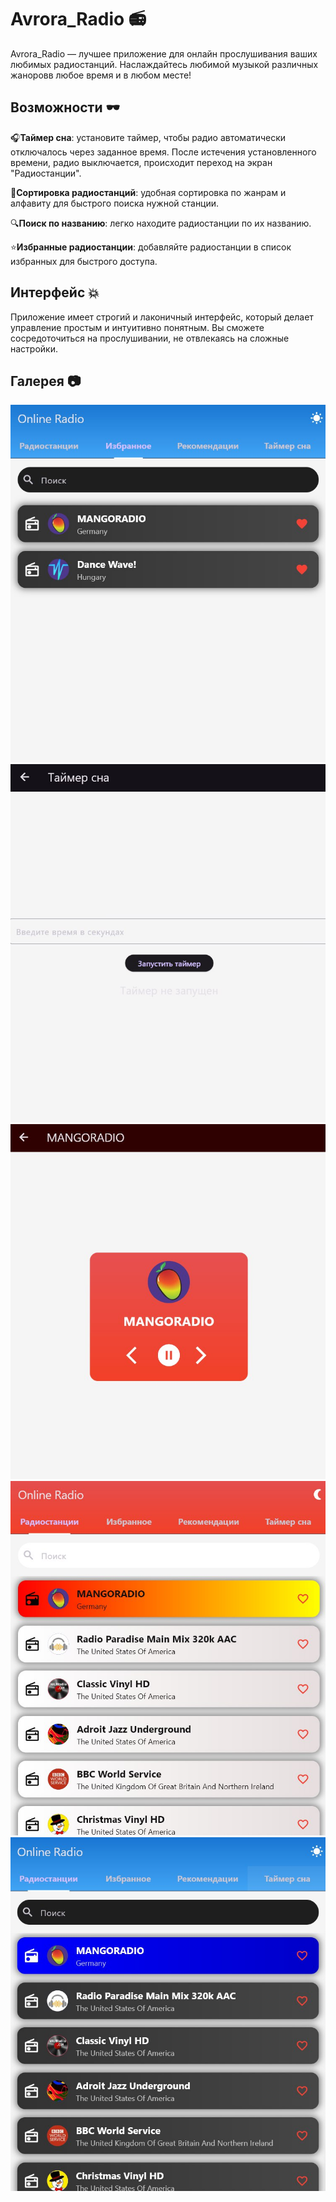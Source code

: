 # Avrora_Radio 📻
Avrora_Radio — лучшее приложение для онлайн прослушивания ваших любимых радиостанций. Наслаждайтесь любимой музыкой различных жаноровв любое время и в любом месте!

## Возможности 🕶️

🎧**Таймер сна**: установите таймер, чтобы радио автоматически отключалось через заданное время. После истечения установленного времени, радио выключается, происходит переход на экран "Радиостанции".

📒**Сортировка радиостанций**: удобная сортировка по жанрам и алфавиту для быстрого поиска нужной станции.

🔍**Поиск по названию**: легко находите радиостанции по их названию.

⭐**Избранные радиостанции**: добавляйте радиостанции в список избранных для быстрого доступа.

## Интерфейс 💥
Приложение имеет строгий и лаконичный интерфейс, который делает управление простым и интуитивно понятным. Вы сможете сосредоточиться на прослушивании, не отвлекаясь на сложные настройки.

## Галерея 📷
![Иллюстрация к проекту](https://github.com/andmas898/AVRORA_RADIO/blob/main/assets/3.jpg)
![Иллюстрация к проекту](https://github.com/andmas898/AVRORA_RADIO/blob/main/assets/4.jpg)
![Иллюстрация к проекту](https://github.com/andmas898/AVRORA_RADIO/blob/main/assets/5.jpg)
![Иллюстрация к проекту](https://github.com/andmas898/AVRORA_RADIO/blob/main/assets/6.jpg)
![Иллюстрация к проекту](https://github.com/andmas898/AVRORA_RADIO/blob/main/assets/7.jpg)
